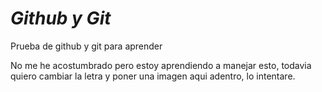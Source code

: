 # _Github y Git_
Prueba de github y git para aprender

No me he acostumbrado pero estoy aprendiendo a manejar esto, todavia quiero cambiar la letra y poner una  imagen aqui adentro, lo intentare.